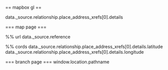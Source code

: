 == mapbox gl ==

data._source.relationship.place_address_xrefs[0].details

=== map page ===

%% url
data._source.reference

%% cords
data._source.relationship.place_address_xrefs[0].details.latitude
data._source.relationship.place_address_xrefs[0].details.longitude


=== branch page ===
window.location.pathname
